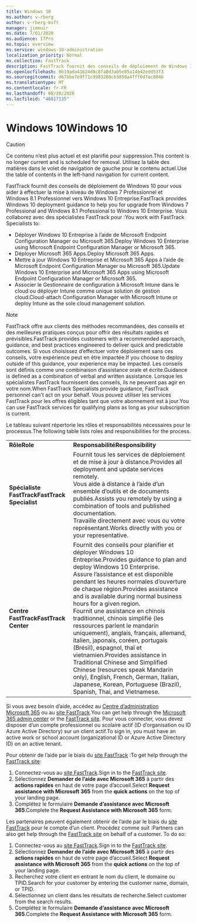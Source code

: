 ```yaml
---
title: Windows 10
ms.author: v-rberg
author: v-rberg-msft
manager: jimmuir
ms.date: 7/01/2020
ms.audience: ITPro
ms.topic: overview
ms.service: windows-10-administration
localization_priority: Normal
ms.collection: FastTrack
description: FastTrack fournit des conseils de déploiement de Windows 10 pour vous aider à effectuer la mise à niveau de Windows 7 Professionnel et Windows 8.1 Professionnel vers Windows 10 Entreprise.
ms.openlocfilehash: 0b19ada41624d8c8fa8d3ab5e85a14b42edd53f3
ms.sourcegitcommit: d67bbe7e9f71c9983280cb3858a4fff0d7ac884b
ms.translationtype: MT
ms.contentlocale: fr-FR
ms.lasthandoff: 08/20/2020
ms.locfileid: "46817135"
---
```

# <a name="windows-10"></a><span data-ttu-id="a2d19-103">Windows 10</span><span class="sxs-lookup"><span data-stu-id="a2d19-103">Windows 10</span></span>

> [!CAUTION]
> <span data-ttu-id="a2d19-104">Ce contenu n’est plus actuel et est planifié pour suppression.</span><span class="sxs-lookup"><span data-stu-id="a2d19-104">This content is no longer current and is scheduled for removal.</span></span> <span data-ttu-id="a2d19-105">Utilisez la table des matières dans le volet de navigation de gauche pour le contenu actuel.</span><span class="sxs-lookup"><span data-stu-id="a2d19-105">Use the table of contents in the left-hand navigation for current content.</span></span>

<span data-ttu-id="a2d19-106">FastTrack fournit des conseils de déploiement de Windows 10 pour vous aider à effectuer la mise à niveau de Windows 7 Professionnel et Windows 8.1 Professionnel vers Windows 10 Entreprise.</span><span class="sxs-lookup"><span data-stu-id="a2d19-106">FastTrack provides Windows 10 deployment guidance to help you for upgrade from Windows 7 Professional and Windows 8.1 Professional to Windows 10 Enterprise.</span></span> <span data-ttu-id="a2d19-107">Vous collaborez avec des spécialistes FastTrack pour :</span><span class="sxs-lookup"><span data-stu-id="a2d19-107">You work with FastTrack Specialists to:</span></span>

- <span data-ttu-id="a2d19-108">Déployer Windows 10 Entreprise à l’aide de Microsoft Endpoint Configuration Manager ou Microsoft 365.</span><span class="sxs-lookup"><span data-stu-id="a2d19-108">Deploy Windows 10 Enterprise using Microsoft Endpoint Configuration Manager or Microsoft 365.</span></span>
- <span data-ttu-id="a2d19-109">Déployer Microsoft 365 Apps.</span><span class="sxs-lookup"><span data-stu-id="a2d19-109">Deploy Microsoft 365 Apps.</span></span> 
- <span data-ttu-id="a2d19-110">Mettre à jour Windows 10 Entreprise et Microsoft 365 Apps à l’aide de Microsoft Endpoint Configuration Manager ou Microsoft 365.</span><span class="sxs-lookup"><span data-stu-id="a2d19-110">Update Windows 10 Enterprise and Microsoft 365 Apps using Microsoft Endpoint Configuration Manager or Microsoft 365.</span></span>
- <span data-ttu-id="a2d19-111">Associer le Gestionnaire de configuration à Microsoft Intune dans le cloud ou déployer Intune comme unique solution de gestion cloud.</span><span class="sxs-lookup"><span data-stu-id="a2d19-111">Cloud-attach Configuration Manager with Microsoft Intune or deploy Intune as the sole cloud management solution.</span></span>
  
> [!NOTE]
> <span data-ttu-id="a2d19-112">FastTrack offre aux clients des méthodes recommandées, des conseils et des meilleures pratiques conçus pour offrir des résultats rapides et prévisibles.</span><span class="sxs-lookup"><span data-stu-id="a2d19-112">FastTrack provides customers with a recommended approach, guidance, and best practices engineered to deliver quick and predictable outcomes.</span></span> <span data-ttu-id="a2d19-113">Si vous choisissez d’effectuer votre déploiement sans ces conseils, votre expérience peut en être impactée.</span><span class="sxs-lookup"><span data-stu-id="a2d19-113">If you choose to deploy outside of this guidance, your experience may be impacted.</span></span> <span data-ttu-id="a2d19-114">Les conseils sont définis comme une combinaison d’assistance orale et écrite.</span><span class="sxs-lookup"><span data-stu-id="a2d19-114">Guidance is defined as a combination of verbal and written assistance.</span></span> <span data-ttu-id="a2d19-115">Lorsque les spécialistes FastTrack fournissent des conseils, ils ne peuvent pas agir en votre nom.</span><span class="sxs-lookup"><span data-stu-id="a2d19-115">When FastTrack Specialists provide guidance, FastTrack personnel can't act on your behalf.</span></span> <span data-ttu-id="a2d19-116">Vous pouvez utiliser les services FastTrack pour les offres éligibles tant que votre abonnement est à jour.</span><span class="sxs-lookup"><span data-stu-id="a2d19-116">You can use FastTrack services for qualifying plans as long as your subscription is current.</span></span>  
    
<span data-ttu-id="a2d19-117">Le tableau suivant répertorie les rôles et responsabilités nécessaires pour le processus.</span><span class="sxs-lookup"><span data-stu-id="a2d19-117">The following table lists roles and responsibilities for the process.</span></span>

|||
|:-----|:-----|
|<span data-ttu-id="a2d19-118">**Rôle**</span><span class="sxs-lookup"><span data-stu-id="a2d19-118">**Role**</span></span> <br/> |<span data-ttu-id="a2d19-119">**Responsabilité**</span><span class="sxs-lookup"><span data-stu-id="a2d19-119">**Responsibility**</span></span> <br/> |
|<span data-ttu-id="a2d19-120">**Spécialiste FastTrack**</span><span class="sxs-lookup"><span data-stu-id="a2d19-120">**FastTrack Specialist**</span></span> <br/> |<span data-ttu-id="a2d19-121">Fournit tous les services de déploiement et de mise à jour à distance.</span><span class="sxs-lookup"><span data-stu-id="a2d19-121">Provides all deployment and update services remotely.</span></span>  <br/> <span data-ttu-id="a2d19-122">Vous aide à distance à l’aide d’un ensemble d’outils et de documents publiés.</span><span class="sxs-lookup"><span data-stu-id="a2d19-122">Assists you remotely by using a combination of tools and published documentation.</span></span> <br/> <span data-ttu-id="a2d19-123">Travaille directement avec vous ou votre représentant.</span><span class="sxs-lookup"><span data-stu-id="a2d19-123">Works directly with you or your representative.</span></span>|
|<span data-ttu-id="a2d19-124">**Centre FastTrack**</span><span class="sxs-lookup"><span data-stu-id="a2d19-124">**FastTrack Center**</span></span>  <br/> |<span data-ttu-id="a2d19-125">Fournit des conseils pour planifier et déployer Windows 10 Entreprise.</span><span class="sxs-lookup"><span data-stu-id="a2d19-125">Provides guidance to plan and deploy Windows 10 Enterprise.</span></span>   <br/> <span data-ttu-id="a2d19-126">Assure l’assistance et est disponible pendant les heures normales d’ouverture de chaque région.</span><span class="sxs-lookup"><span data-stu-id="a2d19-126">Provides assistance and is available during normal business hours for a given region.</span></span> <br/> <span data-ttu-id="a2d19-127">Fournit une assistance en chinois traditionnel, chinois simplifié (les ressources parlent le mandarin uniquement), anglais, français, allemand, italien, japonais, coréen, portugais (Brésil), espagnol, thaï et vietnamien.</span><span class="sxs-lookup"><span data-stu-id="a2d19-127">Provides assistance in Traditional Chinese and Simplified Chinese (resources speak Mandarin only), English, French, German, Italian, Japanese, Korean, Portuguese (Brazil), Spanish, Thai, and Vietnamese.</span></span>|
 
<span data-ttu-id="a2d19-128">Si vous avez besoin d’aide, accédez au [Centre d’administration Microsoft 365](https://go.microsoft.com/fwlink/?linkid=2032704) ou au [site FastTrack](https://go.microsoft.com/fwlink/?linkid=780698).</span><span class="sxs-lookup"><span data-stu-id="a2d19-128">You can get help through the [Microsoft 365 admin center](https://go.microsoft.com/fwlink/?linkid=2032704) or the [FastTrack site](https://go.microsoft.com/fwlink/?linkid=780698).</span></span> <span data-ttu-id="a2d19-129">Pour vous connecter, vous devez disposer d’un compte professionnel ou scolaire actif (ID d’organisation ou ID Azure Active Directory) sur un client actif.</span><span class="sxs-lookup"><span data-stu-id="a2d19-129">To sign in, you must have an active work or school account (organizational ID or Azure Active Directory ID) on an active tenant.</span></span> 

<span data-ttu-id="a2d19-130">Pour obtenir de l’aide par le biais du [site FastTrack](https://go.microsoft.com/fwlink/?linkid=780698) :</span><span class="sxs-lookup"><span data-stu-id="a2d19-130">To get help through the [FastTrack site](https://go.microsoft.com/fwlink/?linkid=780698):</span></span> 
1.    <span data-ttu-id="a2d19-131">Connectez-vous au [site FastTrack](https://go.microsoft.com/fwlink/?linkid=780698).</span><span class="sxs-lookup"><span data-stu-id="a2d19-131">Sign in to the [FastTrack site](https://go.microsoft.com/fwlink/?linkid=780698).</span></span> 
2.    <span data-ttu-id="a2d19-132">Sélectionnez **Demander de l’aide avec Microsoft 365** à partir des **actions rapides** en haut de votre page d’accueil.</span><span class="sxs-lookup"><span data-stu-id="a2d19-132">Select **Request assistance with Microsoft 365** from the **quick actions** on the top of your landing page.</span></span>
3.    <span data-ttu-id="a2d19-133">Complétez le formulaire **Demande d’assistance avec Microsoft 365**.</span><span class="sxs-lookup"><span data-stu-id="a2d19-133">Complete the **Request Assistance with Microsoft 365** form.</span></span>
  
<span data-ttu-id="a2d19-p105">Les partenaires peuvent également obtenir de l’aide par le biais du [site FastTrack](https://go.microsoft.com/fwlink/?linkid=780698) pour le compte d’un client. Procédez comme suit :</span><span class="sxs-lookup"><span data-stu-id="a2d19-p105">Partners can also get help through the [FastTrack site](https://go.microsoft.com/fwlink/?linkid=780698) on behalf of a customer. To do so:</span></span>
1.    <span data-ttu-id="a2d19-136">Connectez-vous au [site FastTrack](https://go.microsoft.com/fwlink/?linkid=780698).</span><span class="sxs-lookup"><span data-stu-id="a2d19-136">Sign in to the [FastTrack site](https://go.microsoft.com/fwlink/?linkid=780698).</span></span> 
2.    <span data-ttu-id="a2d19-137">Sélectionnez **Demander de l’aide avec Microsoft 365** à partir des **actions rapides** en haut de votre page d’accueil.</span><span class="sxs-lookup"><span data-stu-id="a2d19-137">Select **Request assistance with Microsoft 365** from the **quick actions** on the top of your landing page.</span></span>
3.    <span data-ttu-id="a2d19-138">Recherchez votre client en entrant le nom du client, le domaine ou TPID.</span><span class="sxs-lookup"><span data-stu-id="a2d19-138">Search for your customer by entering the customer name, domain, or TPID.</span></span>
4.    <span data-ttu-id="a2d19-139">Sélectionnez un client dans les résultats de recherche.</span><span class="sxs-lookup"><span data-stu-id="a2d19-139">Select customer from the search results.</span></span>
5.    <span data-ttu-id="a2d19-140">Complétez le formulaire **Demande d’assistance avec Microsoft 365**.</span><span class="sxs-lookup"><span data-stu-id="a2d19-140">Complete the **Request Assistance with Microsoft 365** form.</span></span>
 
